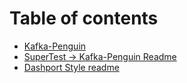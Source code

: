 # Table of contents

* [Kafka-Penguin](README.md)
* [SuperTest -&gt; Kafka-Penguin Readme](supertest-greater-than-kafka-penguin-readme.md)
* [Dashport Style readme](untitled.md)

